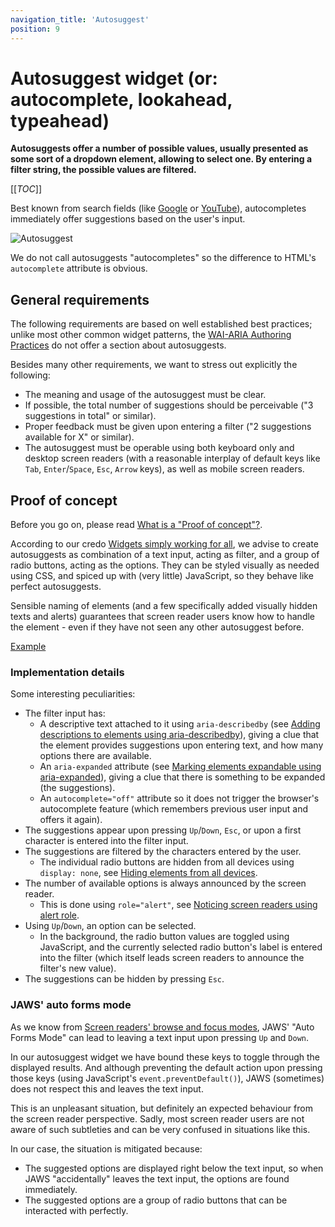 ```yaml
---
navigation_title: 'Autosuggest'
position: 9
---
```


# Autosuggest widget (or: autocomplete, lookahead, typeahead)

**Autosuggests offer a number of possible values, usually presented as some sort of a dropdown element, allowing to select one. By entering a filter string, the possible values are filtered.**

[[_TOC_]]

Best known from search fields (like [Google](https://www.google.com) or [YouTube](https://www.youtube.com)), autocompletes immediately offer suggestions based on the user's input.

![Autosuggest](_media/autosuggest.png)

We do not call autosuggests "autocompletes" so the difference to HTML's `autocomplete` attribute is obvious.

## General requirements

The following requirements are based on well established best practices; unlike most other common widget patterns, the [WAI-ARIA Authoring Practices](https://www.w3.org/TR/wai-aria-practices/) do not offer a section about autosuggests.

Besides many other requirements, we want to stress out explicitly the following:

- The meaning and usage of the autosuggest must be clear.
- If possible, the total number of suggestions should be perceivable ("3 suggestions in total" or similar).
- Proper feedback must be given upon entering a filter ("2 suggestions available for X" or similar).
- The autosuggest must be operable using both keyboard only and desktop screen readers (with a reasonable interplay of default keys like `Tab`, `Enter`/`Space`, `Esc`, `Arrow` keys), as well as mobile screen readers.

## Proof of concept

Before you go on, please read [What is a "Proof of concept"?](/examples/widgets/proof-of-concept).

According to our credo [Widgets simply working for all](/knowledge/semantics/widgets), we advise to create autosuggests as combination of a text input, acting as filter, and a group of radio buttons, acting as the options. They can be styled visually as needed using CSS, and spiced up with (very little) JavaScript, so they behave like perfect autosuggests.

Sensible naming of elements (and a few specifically added visually hidden texts and alerts) guarantees that screen reader users know how to handle the element - even if they have not seen any other autosuggest before.

[Example](_examples/autosuggest-with-radio-buttons)

### Implementation details

Some interesting peculiarities:

- The filter input has:
  - A descriptive text attached to it using `aria-describedby` (see [Adding descriptions to elements using aria-describedby](/examples/sensible-aria-usage/describedby)), giving a clue that the element provides suggestions upon entering text, and how many options there are available.
  - An `aria-expanded` attribute (see [Marking elements expandable using aria-expanded](/examples/sensible-aria-usage/expanded)), giving a clue that there is something to be expanded (the suggestions).
  - An `autocomplete="off"` attribute so it does not trigger the browser's autocomplete feature (which remembers previous user input and offers it again).
- The suggestions appear upon pressing `Up`/`Down`, `Esc`, or upon a first character is entered into the filter input.
- The suggestions are filtered by the characters entered by the user.
  - The individual radio buttons are hidden from all devices using `display: none`, see [Hiding elements from all devices](/examples/hiding-elements/from-all-devices).
- The number of available options is always announced by the screen reader.
  - This is done using `role="alert"`, see [Noticing screen readers using alert role](/examples/sensible-aria-usage/alert).
- Using `Up`/`Down`, an option can be selected.
  - In the background, the radio button values are toggled using JavaScript, and the currently selected radio button's label is entered into the filter (which itself leads screen readers to announce the filter's new value).
- The suggestions can be hidden by pressing `Esc`.

### JAWS' auto forms mode

As we know from [Screen readers' browse and focus modes](/knowledge/screen-readers/desktop/browse-focus-modes), JAWS' "Auto Forms Mode" can lead to leaving a text input upon pressing `Up` and `Down`.

In our autosuggest widget we have bound these keys to toggle through the displayed results. And although preventing the default action upon pressing those keys (using JavaScript's `event.preventDefault()`), JAWS (sometimes) does not respect this and leaves the text input.

This is an unpleasant situation, but definitely an expected behaviour from the screen reader perspective. Sadly, most screen reader users are not aware of such subtleties and can be very confused in situations like this.

In our case, the situation is mitigated because:

- The suggested options are displayed right below the text input, so when JAWS "accidentally" leaves the text input, the options are found immediately.
- The suggested options are a group of radio buttons that can be interacted with perfectly.
